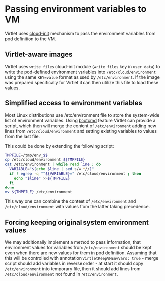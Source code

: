 # Passing environment variables to VM

Virtlet uses [cloud-init](../cloud-init-data-generation.md) mechanism to pass
the environment variables from pod definition to the VM.

## Virtlet-aware images

Virtlet uses `write_files` cloud-init module (`write_files` key in `user_data`)
to write the pod-defined environment variables into `/etc/cloud/environment`
using the same `KEY=value` format as used by `/etc/environment`. If the image
was prepared specifically for Virtlet it can then utilize this file to load
these values.

## Simplified access to environment variables

Most Linux distributions use /etc/environment file to store the system-wide
list of environment variables.
Using [bootcmd](http://cloudinit.readthedocs.io/en/latest/topics/modules.html#bootcmd)
feature Virtlet can provide a script, which then will merge the content
of `/etc/environment` adding new lines from `/etc/cloud/environment` and setting
existing variables to values from the last file.

This could be done by extending the following script:
```bash
TMPFILE=/tmp/env_$$
cp /etc/cloud/environment ${TMPFILE}
cat /etc/environment | while read line ; do
  VARIABLE="$(echo $line | sed s/=.*//)"
  if ! egrep -q "^${VARIABLE}=" /etc/cloud/environment ; then
    echo "$line" >>${TMPFILE}
  fi
done
mv ${TMPFILE} /etc/environment
```

This way one can combine the content of `/etc/environment` and
`/etc/cloud/environment` with values from the latter taking precedence.

## Forcing keeping original system environment values

We may additionally implement a method to pass information, that environment
values for variables from `/etc/environment` should be kept even when there
are new values for them in pod definition. Assuming that this will be controlled
with annotation `VirtletKeepVMEnvVars: true` - merge script should add variables
in reverse order - at start it should copy `/etc/environment` into temporary
file, then it should add lines from `/etc/cloud/environment` not found
in `/etc/environment`.
